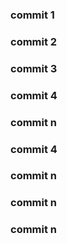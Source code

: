### commit 1
### commit 2
### commit 3
### commit 4
### commit n
### commit 4
### commit n
### commit n
### commit n
